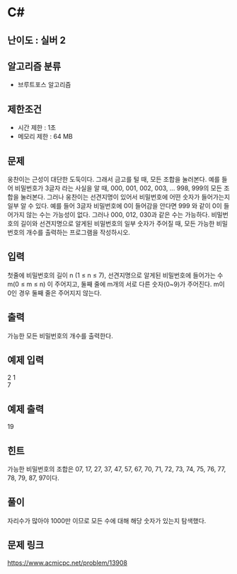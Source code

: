# C#

## 난이도 : 실버 2

## 알고리즘 분류
  - 브루트포스 알고리즘

## 제한조건
  - 시간 제한 : 1초
  - 메모리 제한 : 64 MB

## 문제
웅찬이는 근성이 대단한 도둑이다. 그래서 금고를 털 때, 모든 조합을 눌러본다. 예를 들어 비밀번호가 3글자 라는 사실을 알 때, 000, 001, 002, 003, … 998, 999의 모든 조합을 눌러본다. 그러나 웅찬이는 선견지명이 있어서 비밀번호에 어떤 숫자가 들어가는지 일부 알 수 있다. 예를 들어 3글자 비밀번호에 0이 들어감을 안다면 999 와 같이 0이 들어가지 않는 수는 가능성이 없다. 그러나 000, 012, 030과 같은 수는 가능하다. 비밀번호의 길이와 선견지명으로 알게된 비밀번호의 일부 숫자가 주어질 때, 모든 가능한 비밀번호의 개수를 출력하는 프로그램을 작성하시오.<br/>

## 입력
첫줄에 비밀번호의 길이 n (1 ≤ n ≤ 7), 선견지명으로 알게된 비밀번호에 들어가는 수 m(0 ≤ m ≤ n) 이 주어지고, 둘째 줄에 m개의 서로 다른 숫자(0~9)가 주어진다. m이 0인 경우 둘째 줄은 주어지지 않는다.<br/>

## 출력
가능한 모든 비밀번호의 개수를 출력한다.<br/>

## 예제 입력
2 1<br/>
7<br/>

## 예제 출력
19<br/>

## 힌트
가능한 비밀번호의 조합은 07, 17, 27, 37, 47, 57, 67, 70, 71, 72, 73, 74, 75, 76, 77, 78, 79, 87, 97이다.<br/>

## 풀이
자리수가 많아야 1000만 이므로 모든 수에 대해 해당 숫자가 있는지 탐색했다.<br/>

## 문제 링크
https://www.acmicpc.net/problem/13908